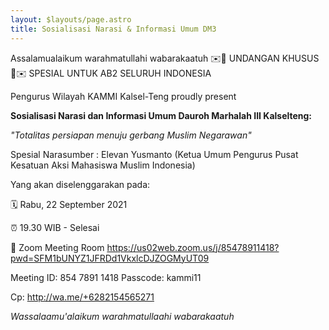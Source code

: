 ```yaml
---
layout: $layouts/page.astro
title: Sosialisasi Narasi & Informasi Umum DM3
---
```

Assalamualaikum warahmatullahi wabarakaatuh
✉️💌 UNDANGAN KHUSUS 💌✉️
SPESIAL UNTUK AB2 SELURUH INDONESIA

Pengurus Wilayah KAMMI Kalsel-Teng proudly present

**Sosialisasi Narasi dan Informasi Umum Dauroh Marhalah III Kalselteng:**

*"Totalitas persiapan menuju gerbang Muslim Negarawan"*

Spesial Narasumber :
Elevan Yusmanto
(Ketua Umum Pengurus Pusat Kesatuan Aksi Mahasiswa Muslim Indonesia)

Yang akan diselenggarakan pada:

🗓️ Rabu, 22 September 2021

⏰ 19.30 WIB - Selesai

📍 Zoom Meeting Room
https://us02web.zoom.us/j/85478911418?pwd=SFM1bUNYZ1JFRDd1VkxlcDJZOGMyUT09

Meeting ID: 854 7891 1418
Passcode: kammi11

Cp: http://wa.me/+6282154565271

*Wassalaamu'alaikum warahmatullaahi wabarakaatuh*